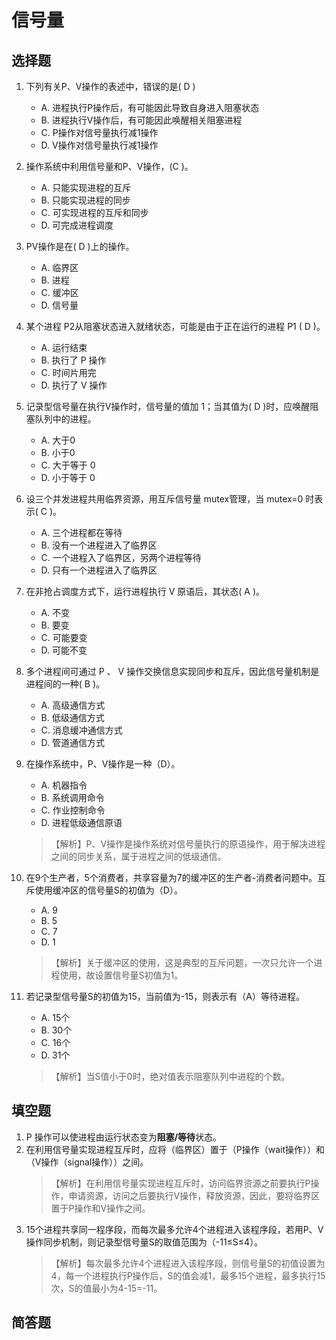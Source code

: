 # 信号量

## 选择题
1. 下列有关P、V操作的表述中，错误的是(   D   )
    - A. 进程执行P操作后，有可能因此导致自身进入阻塞状态
    - B. 进程执行V操作后，有可能因此唤醒相关阻塞进程
    - C. P操作对信号量执行减1操作
    - D. V操作对信号量执行减1操作

1. 操作系统中利用信号量和P、V操作，(C )。
    - A. 只能实现进程的互斥    
    - B. 只能实现进程的同步
    - C. 可实现进程的互斥和同步    
    - D. 可完成进程调度

2. PV操作是在( D )上的操作。 
    - A. 临界区   
    - B. 进程     
    - C. 缓冲区    
    - D. 信号量 

3. 某个进程 P2从阻塞状态进入就绪状态，可能是由于正在运行的进程 P1 ( D )。 
    - A. 运行结束  
    - B. 执行了 P 操作  
    - C. 时间片用完   
    - D. 执行了 V 操作 

4. 记录型信号量在执行V操作时，信号量的值加 1；当其值为( D )时，应唤醒阻塞队列中的进程。 
    - A. 大于0   
    - B. 小于0    
    - C. 大于等于 0   
    - D. 小于等于 0

4. 设三个并发进程共用临界资源，用互斥信号量 mutex管理，当 mutex=0 时表示( C )。 
    - A. 三个进程都在等待        
    - B. 没有一个进程进入了临界区 
    - C. 一个进程入了临界区，另两个进程等待   
    - D. 只有一个进程进入了临界区 

5. 在非抢占调度方式下，运行进程执行 V 原语后，其状态( A )。 
    - A. 不变 
    - B. 要变 
    - C. 可能要变 
    - D. 可能不变

6. 多个进程间可通过 P 、 V 操作交换信息实现同步和互斥，因此信号量机制是进程间的一种( B )。 
    - A. 高级通信方式 
    - B. 低级通信方式 
    - C. 消息缓冲通信方式 
    - D. 管道通信方式 

7. 在操作系统中，P、V操作是一种（D）。
    - A. 机器指令    
    - B. 系统调用命令   
    - C. 作业控制命令   
    - D. 进程低级通信原语
    > 【解析】P、V操作是操作系统对信号量执行的原语操作，用于解决进程之间的同步关系，属于进程之间的低级通信。

8. 在9个生产者，5个消费者，共享容量为7的缓冲区的生产者-消费者问题中。互斥使用缓冲区的信号量S的初值为（D）。
    - A. 9        
    - B. 5       
    - C. 7        
    - D. 1
    > 【解析】关于缓冲区的使用，这是典型的互斥问题，一次只允许一个进程使用，故设置信号量S初值为1。

9. 若记录型信号量S的初值为15，当前值为-15，则表示有（A）等待进程。
    - A. 15个      
    - B. 30个      
    - C. 16个     
    - D. 31个
    >【解析】当S值小于0时，绝对值表示阻塞队列中进程的个数。

## 填空题

1. P 操作可以使进程由运行状态变为**阻塞/等待**状态。 
1. 在利用信号量实现进程互斥时，应将（临界区）置于（P操作（wait操作））和（V操作（signal操作））之间。
    > 【解析】在利用信号量实现进程互斥时，访问临界资源之前要执行P操作，申请资源，访问之后要执行V操作，释放资源，因此，要将临界区置于P操作和V操作之间。
1. 15个进程共享同一程序段，而每次最多允许4个进程进入该程序段，若用P、V操作同步机制，则记录型信号量S的取值范围为（-11≤S≤4）。
    >【解析】每次最多允许4个进程进入该程序段，则信号量S的初值设置为4，每一个进程执行P操作后，S的值会减1，最多15个进程，最多执行15次，S的值最小为4-15=-11。


## 简答题
